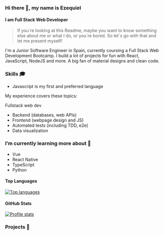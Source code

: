 ### Hi there 👋, my name is Ezequiel
#### I am Full Stack Web Developer

>If you´re looking at this Readme, maybe you want to know something else about me or what I do, or you´re bored. So let´s go with that and let me present myself!

I'm a Junior Software Engineer in Spain, currently coursing a Full Stack Web Development Bootcamp. I build a lot of projects for fun with React, JavaScript, NodeJS and more. A big fan of material designs and clean code.

### Skills 🎓

- Javascript is my first and preferred language

My experience covers these topics:

Fullstack web dev
- Backend (databases, web APIs)
- Frontend (webpage design and JS)
- Automated tests (including TDD, e2e)
- Data visualization

### I’m currently learning more about 🌱

- Vue
- React Native
- TypeScript
- Python

#### Top Languages 

<a href="https://github.com/IchikonWD">
<img src="https://github-readme-stats.vercel.app/api/top-langs/?username=IchikonWD&title_color=ffffff&text_color=c9cacc&icon_color=2bbc8a&bg_color=1d1f21"
    title="Top languages" alt="Top languages" /></a>
    
#### GitHub Stats

<a href="https://github.com/IchikonWD">
<img src="https://github-readme-stats.vercel.app/api?username=IchikonWD&show_icons=true&title_color=ffffff&text_color=c9cacc&icon_color=2bbc8a&bg_color=1d1f21"
    title="Profile stats" alt="Profile stats" /></a>

### Projects 💼

